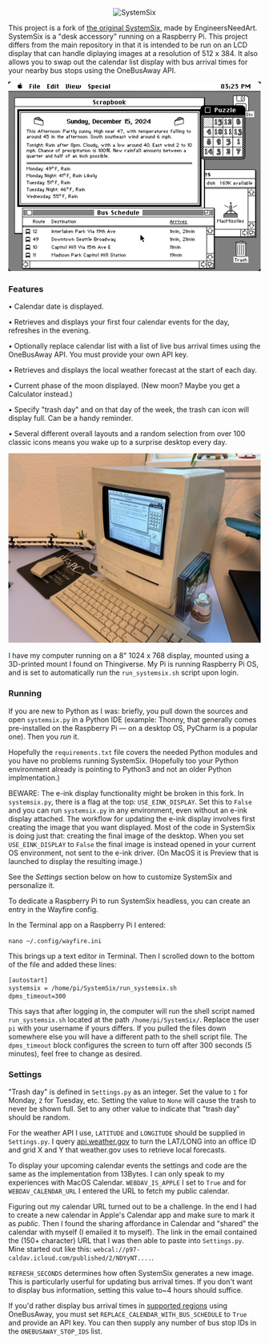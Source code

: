 <p align="center">
<img width="212" src="https://github.com/jcohen42/SystemSix/blob/main/documentation/SystemSixLogo.png" alt="SystemSix">
</p>

This project is a fork of [the original SystemSix](https://github.com/EngineersNeedArt/SystemSix), made by EngineersNeedArt. SystemSix is a "desk accessory" running on a Raspberry Pi. This project differs from the main repository in that it is intended to be run on an LCD display that can handle diplaying images at a resolution of 512 x 384. It also allows you to swap out the calendar list display with bus arrival times for your nearby bus stops using the OneBusAway API.

<p align="center">
<img src="https://github.com/jcohen42/SystemSix/blob/main/documentation/DisplaySample.jpg" alt="SystemSix screenshot.">
</p>

### Features

• Calendar date is displayed.

• Retrieves and displays your first four calendar events for the day, refreshes in the evening.

• Optionally replace calendar list with a list of live bus arrival times using the OneBusAway API. You must provide your own API key.

• Retrieves and displays the local weather forecast at the start of each day.

• Current phase of the moon displayed. (New moon? Maybe you get a Calculator instead.)

• Specify "trash day" and on that day of the week, the trash can icon will display full. Can be a handy reminder.

• Several different overall layouts and a random selection from over 100 classic icons means you wake up to a surprise desktop every day.

<p align="center">
<img width="768" src="https://github.com/jcohen42/SystemSix/blob/main/documentation/SystemSixDisplayed.jpg" alt="SystemSix">
</p>

I have my computer running on a 8" 1024 x 768 display, mounted using a 3D-printed mount I found on Thingiverse. My Pi is running Raspberry Pi OS, and is set to automatically run the `run_systemsix.sh` script upon login.


### Running

If you are new to Python as I was: briefly, you pull down the sources and open `systemsix.py` in a Python IDE (example: Thonny, that generally comes pre-installed on the Raspberry Pi — on a desktop OS, PyCharm is a popular one). Then you *run* it.

Hopefully the `requirements.txt` file covers the needed Python modules and you have no problems running SystemSix. (Hopefully too your Python environment already is pointing to Python3 and not an older Python implmentation.)

BEWARE: The e-ink display functionality might be broken in this fork. In `systemsix.py`, there is a flag at the top: `USE_EINK_DISPLAY`. Set this to `False` and you can run `systemsix.py` in any environment, even without an e-ink display attached. The workflow for updating the e-ink display involves first creating the image that you want displayed. Most of the code in SystemSix is doing just that: creating the final image of the desktop. When you set `USE_EINK_DISPLAY` to `False` the final image is instead opened in your current OS environment, not sent to the e-ink driver. (On MacOS it is Preview that is launched to display the resulting image.)

See the *Settings* section below on how to customize SystemSix and personalize it.

To dedicate a Raspberry Pi to run SystemSix headless, you can create an entry in the Wayfire config.

In the Terminal app on a Raspberry Pi I entered:

`nano ~/.config/wayfire.ini`

This brings up a text editor in Terminal. Then I scrolled down to the bottom of the file and added these lines:

```
[autostart]
systemsix = /home/pi/SystemSix/run_systemsix.sh
dpms_timeout=300
```

This says that after logging in, the computer will run the shell script named `run_systemsix.sh` located at the path `/home/pi/SystemSix/`. Replace the user `pi` with your username if yours differs. If you pulled the files down somewhere else you will have a different path to the shell script file. The `dpms_timeout` block configures the screen to turn off after 300 seconds (5 minutes), feel free to change as desired.

### Settings

"Trash day" is defined in `Settings.py` as an integer. Set the value to `1` for Monday, `2` for Tuesday, etc. Setting the value to `None` will cause the trash to never be shown full. Set to any other value to indicate that "trash day" should be random.

For the weather API I use, `LATITUDE` and `LONGITUDE` should be supplied in `Settings.py`. I query [api.weather.gov](api.weather.gov) to turn the LAT/LONG into an office ID and grid X and Y that weather.gov uses to retrieve local forecasts.

To display your upcoming calendar events the settings and code are the same as the implementation from 13Bytes. I can only speak to my experiences with MacOS Calendar. `WEBDAV_IS_APPLE` I set to `True` and for `WEBDAV_CALENDAR_URL` I entered the URL to fetch my public calendar.

Figuring out my calendar URL turned out to be a challenge. In the end I had to create a new calendar in Apple's Calendar app and make sure to mark it as *public*. Then I found the sharing affordance in Calendar and "shared" the calendar with myself (I emailed it to myself). The link in the email contained the (150+ character) URL that I was then able to paste into `Settings.py`. Mine started out like this: `webcal://p97-caldav.icloud.com/published/2/NDYyNT....`.

`REFRESH_SECONDS` determines how often SystemSix generates a new image. This is particularly userful for updating bus arrival times. If you don't want to display bus information, setting this value to~4 hours should suffice.

If you'd rather display bus arrival times in [supported regions](https://onebusaway.org/onebusaway-deployments/) using OneBusAway, you must set `REPLACE_CALENDAR_WITH_BUS_SCHEDULE` to `True` and provide an API key. You can then supply any number of bus stop IDs in the `ONEBUSAWAY_STOP_IDS` list.
